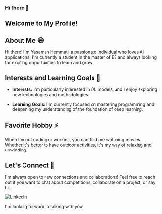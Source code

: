 ### Hi there 👋
## Welcome to My Profile!
<!--
**YSMN-HMT/YSMN-HMT** is a ✨ _special_ ✨ repository because its `README.md` (this file) appears on your GitHub profile.

Here are some ideas to get you started:

- 🔭 I’m currently working on ...
- 🌱 I’m currently learning ...
- 👯 I’m looking to collaborate on ...
- 🤔 I’m looking for help with ...
- 💬 Ask me about ...
- 📫 How to reach me: ...
- 😄 Pronouns: ...
- ⚡ Fun fact: ...
-->
## About Me 😄

Hi there! I'm Yasaman Hemmati, a passionate individual who loves AI applications. I'm currently a student in the master of EE and always looking for exciting opportunities to learn and grow.

## Interests and Learning Goals 🌱

- **Interests:** I'm particularly interested in DL models, and I enjoy exploring new technologies and methodologies.

- **Learning Goals:** I'm currently focused on mastering programming and deepening my understanding of the foundation of deep learning.

## Favorite Hobby ⚡

When I'm not coding or working, you can find me watching movies. Whether it's better to have outdoor activities, it's my way of relaxing and unwinding.

## Let's Connect 👯

I'm always open to new connections and collaborations! Feel free to reach out if you want to chat about competitions, collaborate on a project, or say hi.

[![LinkedIn](https://img.shields.io/badge/LinkedIn-YourLinkedIn-blue)](https://www.linkedin.com/in/yasaman-hemmati-367532188/)

I'm looking forward to talking with you!

